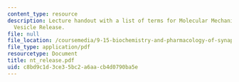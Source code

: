 ```yaml
---
content_type: resource
description: Lecture handout with a list of terms for Molecular Mechanisms of Synaptic
  Vesicle Release.
file: null
file_location: /coursemedia/9-15-biochemistry-and-pharmacology-of-synaptic-transmission-fall-2007/c8bd9c1d3ce35bc2a6aacb4d0790ba5e_nt_release.pdf
file_type: application/pdf
resourcetype: Document
title: nt_release.pdf
uid: c8bd9c1d-3ce3-5bc2-a6aa-cb4d0790ba5e
---
```


